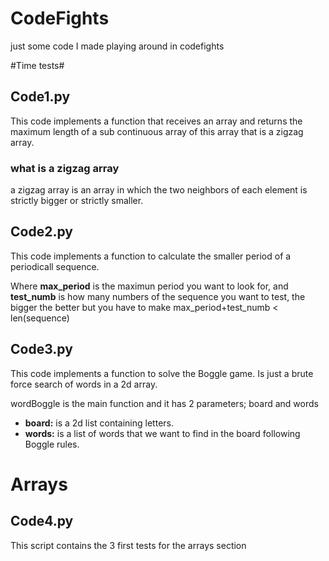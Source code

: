 # CodeFights
just some code I made playing around in codefights

#Time tests#
## Code1.py

This code implements a function that receives an array and returns the maximum length of a sub continuous array of this array that is a zigzag array. 

### what is a zigzag array

a zigzag array is an array in which the two neighbors of each element is strictly bigger or strictly smaller.

## Code2.py

This code implements a function to calculate the smaller period of a periodicall sequence.

Where **max_period** is the maximun period you want to look for, and **test_numb** is how many numbers of the sequence you want to test, the bigger the better but you have to make max_period+test_numb < len(sequence)

## Code3.py

This code implements a function to solve the Boggle game. Is just a brute force search of words in a 2d array.

wordBoggle is the main function and it has 2 parameters; board and words

* **board:** is a 2d list containing letters.
* **words:** is a list of words that we want to find in the board following Boggle rules.

# Arrays #

## Code4.py

This script contains the 3 first tests for the arrays section





